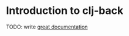# Introduction to clj-back

TODO: write [great documentation](http://jacobian.org/writing/what-to-write/)

